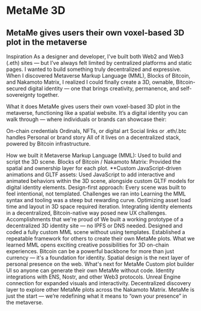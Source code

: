 # MetaMe 3D
MetaMe gives users their own voxel-based 3D plot in the metaverse
-----
Inspiration
As a designer and developer, I've built both Web2 and Web3 (.eth) sites — but I’ve always felt limited by centralized platforms and static pages. I wanted to build something truly decentralized and expressive. When I discovered Metaverse Markup Language (MML), Blocks of Bitcoin, and Nakamoto Matrix, I realized I could finally create a 3D, ownable, Bitcoin-secured digital identity — one that brings creativity, permanence, and self-sovereignty together.

What it does
MetaMe gives users their own voxel-based 3D plot in the metaverse, functioning like a spatial website.
It’s a digital identity you can walk through — where individuals or brands can showcase their:

On-chain credentials
Ordinals, NFTs, or digital art
Social links or .eth/.btc handles
Personal or brand story
All of it lives on a decentralized stack, powered by Bitcoin infrastructure.

How we built it
Metaverse Markup Language (MML): Used to build and script the 3D scene.
Blocks of Bitcoin / Nakamoto Matrix: Provided the spatial and ownership layer for each plot.
**Custom JavaScript-driven animations and GLTF assets: Used JavaScript to add interactive and animated behaviors within the 3D scene, alongside custom GLTF models for digital identity elements.
Design-first approach: Every scene was built to feel intentional, not templated.
Challenges we ran into
Learning the MML syntax and tooling was a steep but rewarding curve.
Optimizing asset load time and layout in 3D space required iteration.
Integrating identity elements in a decentralized, Bitcoin-native way posed new UX challenges.
Accomplishments that we're proud of
We built a working prototype of a decentralized 3D identity site — no IPFS or DNS needed.
Designed and coded a fully custom MML scene without using templates.
Established a repeatable framework for others to create their own MetaMe plots.
What we learned
MML opens exciting creative possibilities for 3D on-chain experiences.
Bitcoin can be a powerful backbone for more than just currency — it's a foundation for identity.
Spatial design is the next layer of personal presence on the web.
What's next for MetaMe
Custom plot builder UI so anyone can generate their own MetaMe without code.
Identity integrations with ENS, Nostr, and other Web3 protocols.
Unreal Engine connection for expanded visuals and interactivity.
Decentralized discovery layer to explore other MetaMe plots across the Nakamoto Matrix.
MetaMe is just the start — we’re redefining what it means to “own your presence” in the metaverse.
